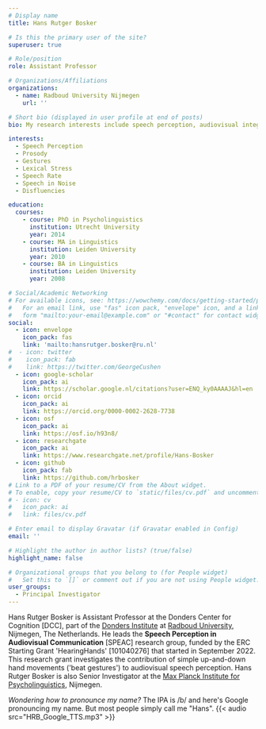 ```yaml
---
# Display name
title: Hans Rutger Bosker

# Is this the primary user of the site?
superuser: true

# Role/position
role: Assistant Professor

# Organizations/Affiliations
organizations:
  - name: Radboud University Nijmegen
    url: ''

# Short bio (displayed in user profile at end of posts)
bio: My research interests include speech perception, audiovisual integration, and prosody.

interests:
  - Speech Perception
  - Prosody
  - Gestures
  - Lexical Stress
  - Speech Rate
  - Speech in Noise
  - Disfluencies

education:
  courses:
    - course: PhD in Psycholinguistics
      institution: Utrecht University
      year: 2014
    - course: MA in Linguistics
      institution: Leiden University
      year: 2010
    - course: BA in Linguistics
      institution: Leiden University
      year: 2008

# Social/Academic Networking
# For available icons, see: https://wowchemy.com/docs/getting-started/page-builder/#icons
#   For an email link, use "fas" icon pack, "envelope" icon, and a link in the
#   form "mailto:your-email@example.com" or "#contact" for contact widget.
social:
  - icon: envelope
    icon_pack: fas
    link: 'mailto:hansrutger.bosker@ru.nl'
#  - icon: twitter
#    icon_pack: fab
#    link: https://twitter.com/GeorgeCushen
  - icon: google-scholar
    icon_pack: ai
    link: https://scholar.google.nl/citations?user=ENQ_ky0AAAAJ&hl=en
  - icon: orcid
    icon_pack: ai
    link: https://orcid.org/0000-0002-2628-7738
  - icon: osf
    icon_pack: ai
    link: https://osf.io/h93n8/
  - icon: researchgate
    icon_pack: ai
    link: https://www.researchgate.net/profile/Hans-Bosker
  - icon: github
    icon_pack: fab
    link: https://github.com/hrbosker
# Link to a PDF of your resume/CV from the About widget.
# To enable, copy your resume/CV to `static/files/cv.pdf` and uncomment the lines below.
# - icon: cv
#   icon_pack: ai
#   link: files/cv.pdf

# Enter email to display Gravatar (if Gravatar enabled in Config)
email: ''

# Highlight the author in author lists? (true/false)
highlight_name: false

# Organizational groups that you belong to (for People widget)
#   Set this to `[]` or comment out if you are not using People widget.
user_groups:
  - Principal Investigator
---
```


Hans Rutger Bosker is Assistant Professor at the Donders Center for Cognition [DCC], part of the [Donders Institute](https://www.ru.nl/donders/) at [Radboud University](https://www.ru.nl), Nijmegen, The Netherlands. He leads the **Speech Perception in Audiovisual Communication** [SPEAC] research group, funded by the ERC Starting Grant 'HearingHands' [101040276] that started in September 2022. This research grant investigates the contribution of simple up-and-down hand movements ('beat gestures') to audiovisual speech perception. Hans Rutger Bosker is also Senior Investigator at the [Max Planck Institute for Psycholinguistics](https://www.mpi.nl), Nijmegen.

*Wondering how to pronounce my name?* The IPA is /b/ and here's Google pronouncing my name. But most people simply call me "Hans".
{{< audio src="HRB_Google_TTS.mp3" >}}
